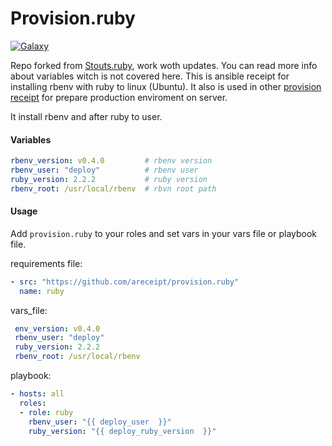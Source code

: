 # Provision.ruby
[![Galaxy](https://img.shields.io/badge/galaxy-provision.ruby-blue.svg?style=flat-square)](https://galaxy.ansible.com/khusnetdinov/provision.ruby/)

Repo forked from [Stouts.ruby](), work woth updates. You can read more info about variables witch is not covered here.
This is ansible receipt for installing rbenv with ruby to linux (Ubuntu). It also is used in other [provision receipt](https://github.com/khusnetdinov/provisioner) for prepare production enviroment on server.

It install rbenv and after ruby to user.

#### Variables

```yaml
rbenv_version: v0.4.0         # rbenv version
rbenv_user: "deploy"          # rbenv user 
ruby_version: 2.2.2           # ruby version 
rbenv_root: /usr/local/rbenv  # rbvn root path
```

#### Usage

Add `provision.ruby` to your roles and set vars in your vars file or playbook file.

requirements file:

```yaml
- src: "https://github.com/areceipt/provision.ruby"
  name: ruby
```

vars_file:

```yaml
 env_version: v0.4.0
 rbenv_user: "deploy"
 ruby_version: 2.2.2
 rbenv_root: /usr/local/rbenv
```

playbook:

```yaml
- hosts: all
  roles:
  - role: ruby
    rbenv_user: "{{ deploy_user  }}"
    ruby_version: "{{ deploy_ruby_version  }}"
```
